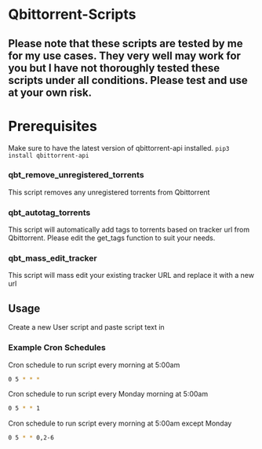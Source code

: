 # Qbittorrent-Scripts

## Please note that these scripts are tested by me for my use cases.  They very well may work for you but I have not thoroughly tested these scripts under all conditions.  Please test and use at your own risk.

# Prerequisites

Make sure to have the latest version of qbittorrent-api installed. `pip3 install qbittorrent-api`

### qbt_remove_unregistered_torrents

This script removes any unregistered torrents from Qbittorrent

### qbt_autotag_torrents

This script will automatically add tags to torrents based on tracker url from Qbittorrent. Please edit the get_tags function to suit your needs.

### qbt_mass_edit_tracker

This script will mass edit your existing tracker URL and replace it with a new url

## Usage

Create a new User script and paste script text in

### Example Cron Schedules

Cron schedule to run script every morning at 5:00am

```bash
0 5 * * *
```

Cron schedule to run script every Monday morning at 5:00am

```bash
0 5 * * 1
```

Cron schedule to run script every morning at 5:00am except Monday

```bash
0 5 * * 0,2-6
```
